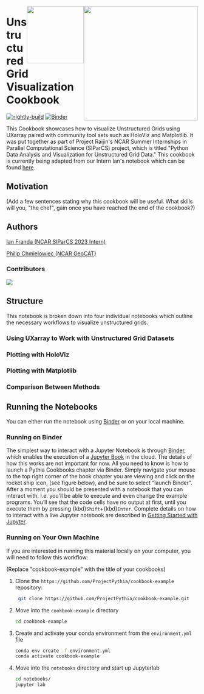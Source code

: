 
<p align="center">
  <img style="float: right;" src="https://raijin.ucar.edu/_static/images/logos/ProjectRaijin_Logo.png" width="300" /> 
  <img style="float: right;" src="https://raw.githubusercontent.com/UXARRAY/unstructured-grid-viz-cookbook/main/notebooks/images/logos/siparcs.png" width="150" />
</p>


# Unstructured Grid Visualization Cookbook

[![nightly-build](https://github.com/UXARRAY/unstructured-grid-viz-cookbook/actions/workflows/nightly-build.yaml/badge.svg)](https://github.com/UXARRAY/unstructured-grid-viz-cookbook/actions/workflows/nightly-build.yaml)
[![Binder](https://binder.projectpythia.org/badge_logo.svg)](https://binder.projectpythia.org/v2/gh/ProjectPythia/cookbook-template/main?labpath=notebooks)

This Cookbook showcases how to visualize Unstructured Grids using UXarray paired with community tool sets such as HoloViz and Matplotlib. It was put together as part of 
Project Raijin's NCAR Summer Internships in Parallel Computational Science (SIParCS) project, which is titled "Python Data Analysis and Visualization for Unstructured Grid Data." This cookbook is currently being adapted from
our Intern Ian's notebook which can be found [here](https://github.com/NCAR/geocat-scratch/blob/ifranda/viz-notebook/SIParCS2023/Visualization_Notebook.ipynb).
## Motivation

(Add a few sentences stating why this cookbook will be useful. What skills will you, "the chef", gain once you have reached the end of the cookbook?)

## Authors

[Ian Franda (NCAR SIParCS 2023 Intern)](@ifranda)

[Philip Chmielowiec (NCAR GeoCAT)](@philipc2)

### Contributors

<a href="https://github.com/UXARRAY/unstructured-grid-viz-cookbook/graphs/contributors">
  <img src="https://contrib.rocks/image?repo=UXARRAY/unstructured-grid-viz-cookbook" />
</a>

## Structure

This notebook is broken down into four individual notebooks which outline the necessary workflows to visualize unstructured grids. 

### Using UXarray to Work with Unstructured Grid Datasets

### Plotting with HoloViz

### Plotting with Matplotlib

### Comparison Between Methods

## Running the Notebooks

You can either run the notebook using [Binder](https://binder.projectpythia.org/) or on your local machine.

### Running on Binder

The simplest way to interact with a Jupyter Notebook is through
[Binder](https://binder.projectpythia.org/), which enables the execution of a
[Jupyter Book](https://jupyterbook.org) in the cloud. The details of how this works are not
important for now. All you need to know is how to launch a Pythia
Cookbooks chapter via Binder. Simply navigate your mouse to
the top right corner of the book chapter you are viewing and click
on the rocket ship icon, (see figure below), and be sure to select
“launch Binder”. After a moment you should be presented with a
notebook that you can interact with. I.e. you’ll be able to execute
and even change the example programs. You’ll see that the code cells
have no output at first, until you execute them by pressing
{kbd}`Shift`\+{kbd}`Enter`. Complete details on how to interact with
a live Jupyter notebook are described in [Getting Started with
Jupyter](https://foundations.projectpythia.org/foundations/getting-started-jupyter.html).

### Running on Your Own Machine

If you are interested in running this material locally on your computer, you will need to follow this workflow:

(Replace "cookbook-example" with the title of your cookbooks)

1. Clone the `https://github.com/ProjectPythia/cookbook-example` repository:

   ```bash
    git clone https://github.com/ProjectPythia/cookbook-example.git
   ```

1. Move into the `cookbook-example` directory
   ```bash
   cd cookbook-example
   ```
1. Create and activate your conda environment from the `environment.yml` file
   ```bash
   conda env create -f environment.yml
   conda activate cookbook-example
   ```
1. Move into the `notebooks` directory and start up Jupyterlab
   ```bash
   cd notebooks/
   jupyter lab
   ```


